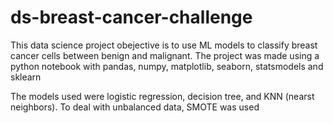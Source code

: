 # ds-breast-cancer-challenge
This data science project obejective is to use ML models to classify breast cancer cells between benign and malignant.
The project was made using a python notebook with pandas, numpy, matplotlib, seaborn, statsmodels and sklearn

The models used were logistic regression, decision tree, and KNN (nearst neighbors). To deal with unbalanced data, SMOTE was used 

